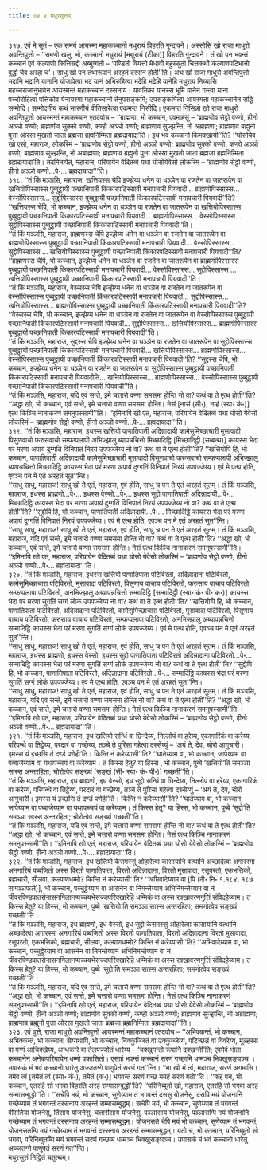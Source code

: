 ```yaml
---
title: ०४ ४ मधुरसुत्तम्

---
```


३१७. एवं मे सुतं – एकं समयं आयस्मा महाकच्चानो मधुरायं विहरति गुन्दावने। अस्सोसि खो राजा माधुरो अवन्तिपुत्तो – ‘‘समणो खलु, भो, कच्चानो मधुरायं [मथुरायं (टीका)] विहरति गुन्दावने। तं खो पन भवन्तं कच्चानं एवं कल्याणो कित्तिसद्दो अब्भुग्गतो – ‘पण्डितो वियत्तो मेधावी बहुस्सुतो चित्तकथी कल्याणपटिभानो वुद्धो चेव अरहा च’। साधु खो पन तथारूपानं अरहतं दस्सनं होती’’ति। अथ खो राजा माधुरो अवन्तिपुत्तो भद्रानि भद्रानि यानानि योजापेत्वा भद्रं यानं अभिरुहित्वा भद्रेहि भद्रेहि यानेहि मधुराय निय्यासि महच्चराजानुभावेन आयस्मन्तं महाकच्चानं दस्सनाय। यावतिका यानस्स भूमि यानेन गन्त्वा याना पच्चोरोहित्वा पत्तिकोव येनायस्मा महाकच्चानो तेनुपसङ्कमि; उपसङ्कमित्वा आयस्मता महाकच्चानेन सद्धिं सम्मोदि। सम्मोदनीयं कथं सारणीयं वीतिसारेत्वा एकमन्तं निसीदि। एकमन्तं निसिन्नो खो राजा माधुरो अवन्तिपुत्तो आयस्मन्तं महाकच्चानं एतदवोच – ‘‘ब्राह्मणा, भो कच्चान, एवमाहंसु – ‘ब्राह्मणोव सेट्ठो वण्णो, हीनो अञ्ञो वण्णो; ब्राह्मणोव सुक्को वण्णो, कण्हो अञ्ञो वण्णो; ब्राह्मणाव सुज्झन्ति, नो अब्राह्मणा; ब्राह्मणाव ब्रह्मुनो पुत्ता ओरसा मुखतो जाता ब्रह्मजा ब्रह्मनिम्मिता ब्रह्मदायादा’ति। इध भवं कच्चानो किमक्खायी’’ति? ‘‘घोसोयेव खो एसो, महाराज, लोकस्मिं – ‘ब्राह्मणोव सेट्ठो वण्णो, हीनो अञ्ञो वण्णो; ब्राह्मणोव सुक्को वण्णो, कण्हो अञ्ञो वण्णो; ब्राह्मणाव सुज्झन्ति, नो अब्राह्मणा; ब्राह्मणाव ब्रह्मुनो पुत्ता ओरसा मुखतो जाता ब्रह्मजा ब्रह्मनिम्मिता ब्रह्मदायादा’ति। तदमिनापेतं, महाराज, परियायेन वेदितब्बं यथा घोसोयेवेसो लोकस्मिं – ‘ब्राह्मणोव सेट्ठो वण्णो, हीनो अञ्ञो वण्णो…पे॰… ब्रह्मदायादा’’’ति।  
३१८. ‘‘तं किं मञ्ञसि, महाराज, खत्तियस्स चेपि इज्झेय्य धनेन वा धञ्ञेन वा रजतेन वा जातरूपेन वा खत्तियोपिस्सास्स पुब्बुट्ठायी पच्छानिपाती किंकारपटिस्सावी मनापचारी पियवादी… ब्राह्मणोपिस्सास्स… वेस्सोपिस्सास्स… सुद्दोपिस्सास्स पुब्बुट्ठायी पच्छानिपाती किंकारपटिस्सावी मनापचारी पियवादी’’ति? ‘‘खत्तियस्स चेपि, भो कच्चान, इज्झेय्य धनेन वा धञ्ञेन वा रजतेन वा जातरूपेन वा खत्तियोपिस्सास्स पुब्बुट्ठायी पच्छानिपाती किंकारपटिस्सावी मनापचारी पियवादी… ब्राह्मणोपिस्सास्स… वेस्सोपिस्सास्स… सुद्दोपिस्सास्स पुब्बुट्ठायी पच्छानिपाती किंकारपटिस्सावी मनापचारी पियवादी’’ति।  
‘‘तं किं मञ्ञसि, महाराज, ब्राह्मणस्स चेपि इज्झेय्य धनेन वा धञ्ञेन वा रजतेन वा जातरूपेन वा ब्राह्मणोपिस्सास्स पुब्बुट्ठायी पच्छानिपाती किंकारपटिस्सावी मनापचारी पियवादी… वेस्सोपिस्सास्स… सुद्दोपिस्सास्स … खत्तियोपिस्सास्स पुब्बुट्ठायी पच्छानिपाती किंकारपटिस्सावी मनापचारी पियवादी’’ति? ‘‘ब्राह्मणस्स चेपि, भो कच्चान, इज्झेय्य धनेन वा धञ्ञेन वा रजतेन वा जातरूपेन वा ब्राह्मणोपिस्सास्स पुब्बुट्ठायी पच्छानिपाती किंकारपटिस्सावी मनापचारी पियवादी… वेस्सोपिस्सास्स… सुद्दोपिस्सास्स … खत्तियोपिस्सास्स पुब्बुट्ठायी पच्छानिपाती किंकारपटिस्सावी मनापचारी पियवादी’’ति।  
‘‘तं किं मञ्ञसि, महाराज, वेस्सस्स चेपि इज्झेय्य धनेन वा धञ्ञेन वा रजतेन वा जातरूपेन वा वेस्सोपिस्सास्स पुब्बुट्ठायी पच्छानिपाती किंकारपटिस्सावी मनापचारी पियवादी… सुद्दोपिस्सास्स… खत्तियोपिस्सास्स… ब्राह्मणोपिस्सास्स पुब्बुट्ठायी पच्छानिपाती किंकारपटिस्सावी मनापचारी पियवादी’’ति? ‘‘वेस्सस्स चेपि, भो कच्चान, इज्झेय्य धनेन वा धञ्ञेन वा रजतेन वा जातरूपेन वा वेस्सोपिस्सास्स पुब्बुट्ठायी पच्छानिपाती किंकारपटिस्सावी मनापचारी पियवादी… सुद्दोपिस्सास्स… खत्तियोपिस्सास्स… ब्राह्मणोपिस्सास्स पुब्बुट्ठायी पच्छानिपाती किंकारपटिस्सावी मनापचारी पियवादी’’ति।  
‘‘तं किं मञ्ञसि, महाराज, सुद्दस्स चेपि इज्झेय्य धनेन वा धञ्ञेन वा रजतेन वा जातरूपेन वा सुद्दोपिस्सास्स पुब्बुट्ठायी पच्छानिपाती किंकारपटिस्सावी मनापचारी पियवादी… खत्तियोपिस्सास्स… ब्राह्मणोपिस्सास्स… वेस्सोपिस्सास्स पुब्बुट्ठायी पच्छानिपाती किंकारपटिस्सावी मनापचारी पियवादी’’ति? ‘‘सुद्दस्स चेपि, भो कच्चान, इज्झेय्य धनेन वा धञ्ञेन वा रजतेन वा जातरूपेन वा सुद्दोपिस्सास्स पुब्बुट्ठायी पच्छानिपाती किंकारपटिस्सावी मनापचारी पियवादीति… खत्तियोपिस्सास्स… ब्राह्मणोपिस्सास्स… वेस्सोपिस्सास्स पुब्बुट्ठायी पच्छानिपाती किंकारपटिस्सावी मनापचारी पियवादी’’ति।  
‘‘तं किं मञ्ञसि, महाराज, यदि एवं सन्ते, इमे चत्तारो वण्णा समसमा होन्ति नो वा? कथं वा ते एत्थ होती’’ति? ‘‘अद्धा खो, भो कच्चान, एवं सन्ते, इमे चत्तारो वण्णा समसमा होन्ति। नेसं [नासं (सी॰), नाहं (स्या॰ कं॰)] एत्थ किञ्चि नानाकरणं समनुपस्सामी’’ति। ‘‘इमिनापि खो एतं, महाराज, परियायेन वेदितब्बं यथा घोसो येवेसो लोकस्मिं – ‘ब्राह्मणोव सेट्ठो वण्णो, हीनो अञ्ञो वण्णो…पे॰… ब्रह्मदायादा’’’ति।  
३१९. ‘‘तं किं मञ्ञसि, महाराज, इधस्स खत्तियो पाणातिपाती अदिन्नादायी कामेसुमिच्छाचारी मुसावादी पिसुणवाचो फरुसवाचो सम्फप्पलापी अभिज्झालु ब्यापन्नचित्तो मिच्छादिट्ठि [मिच्छादिट्ठी (सब्बत्थ)] कायस्स भेदा परं मरणा अपायं दुग्गतिं विनिपातं निरयं उपपज्जेय्य नो वा? कथं वा ते एत्थ होती’’ति? ‘‘खत्तियोपि हि, भो कच्चान, पाणातिपाती अदिन्नादायी कामेसुमिच्छाचारी मुसावादी पिसुणवाचो फरुसवाचो सम्फप्पलापी अभिज्झालु ब्यापन्नचित्तो मिच्छादिट्ठि कायस्स भेदा परं मरणा अपायं दुग्गतिं विनिपातं निरयं उपपज्जेय्य। एवं मे एत्थ होति, एवञ्च पन मे एतं अरहतं सुत’’न्ति।  
‘‘साधु साधु, महाराज! साधु खो ते एतं, महाराज, एवं होति, साधु च पन ते एतं अरहतं सुतम्। तं किं मञ्ञसि, महाराज, इधस्स ब्राह्मणो…पे॰… इधस्स वेस्सो…पे॰… इधस्स सुद्दो पाणातिपाती अदिन्नादायी…पे॰… मिच्छादिट्ठि कायस्स भेदा परं मरणा अपायं दुग्गतिं विनिपातं निरयं उपपज्जेय्य नो वा? कथं वा ते एत्थ होती’’ति? ‘‘सुद्दोपि हि, भो कच्चान, पाणातिपाती अदिन्नादायी…पे॰… मिच्छादिट्ठि कायस्स भेदा परं मरणा अपायं दुग्गतिं विनिपातं निरयं उपपज्जेय्य। एवं मे एत्थ होति, एवञ्च पन मे एतं अरहतं सुत’’न्ति।  
‘‘साधु साधु, महाराज! साधु खो ते एतं, महाराज, एवं होति, साधु च पन ते एतं अरहतं सुतम्। तं किं मञ्ञसि, महाराज, यदि एवं सन्ते, इमे चत्तारो वण्णा समसमा होन्ति नो वा? कथं वा ते एत्थ होती’’ति? ‘‘अद्धा खो, भो कच्चान, एवं सन्ते, इमे चत्तारो वण्णा समसमा होन्ति। नेसं एत्थ किञ्चि नानाकरणं समनुपस्सामी’’ति। ‘‘इमिनापि खो एतं, महाराज, परियायेन वेदितब्बं यथा घोसो येवेसो लोकस्मिं – ‘ब्राह्मणोव सेट्ठो वण्णो, हीनो अञ्ञो वण्णो…पे॰… ब्रह्मदायादा’’’ति।  
३२०. ‘‘तं किं मञ्ञसि, महाराज, इधस्स खत्तियो पाणातिपाता पटिविरतो, अदिन्नादाना पटिविरतो, कामेसुमिच्छाचारा पटिविरतो, मुसावादा पटिविरतो, पिसुणाय वाचाय पटिविरतो, फरुसाय वाचाय पटिविरतो, सम्फप्पलापा पटिविरतो, अनभिज्झालु अब्यापन्नचित्तो सम्मादिट्ठि [सम्मादिट्ठी (स्या॰ कं॰ पी॰ क॰)] कायस्स भेदा परं मरणा सुगतिं सग्गं लोकं उपपज्जेय्य नो वा? कथं वा ते एत्थ होती’’ति? ‘‘खत्तियोपि हि, भो कच्चान, पाणातिपाता पटिविरतो, अदिन्नादाना पटिविरतो, कामेसुमिच्छाचारा पटिविरतो, मुसावादा पटिविरतो, पिसुणाय वाचाय पटिविरतो, फरुसाय वाचाय पटिविरतो, सम्फप्पलापा पटिविरतो, अनभिज्झालु अब्यापन्नचित्तो सम्मादिट्ठि कायस्स भेदा परं मरणा सुगतिं सग्गं लोकं उपपज्जेय्य। एवं मे एत्थ होति, एवञ्च पन मे एतं अरहतं सुत’’न्ति।  
‘‘साधु साधु, महाराज! साधु खो ते एतं, महाराज, एवं होति, साधु च पन ते एतं अरहतं सुतम्। तं किं मञ्ञसि, महाराज, इधस्स ब्राह्मणो, इधस्स वेस्सो, इधस्स सुद्दो पाणातिपाता पटिविरतो अदिन्नादाना पटिविरतो…पे॰… सम्मादिट्ठि कायस्स भेदा परं मरणा सुगतिं सग्गं लोकं उपपज्जेय्य नो वा? कथं वा ते एत्थ होती’’ति? ‘‘सुद्दोपि हि, भो कच्चान, पाणातिपाता पटिविरतो, अदिन्नादाना पटिविरतो…पे॰… सम्मादिट्ठि कायस्स भेदा परं मरणा सुगतिं सग्गं लोकं उपपज्जेय्य। एवं मे एत्थ होति, एवञ्च पन मे एतं अरहतं सुत’’न्ति।  
‘‘साधु साधु, महाराज! साधु खो ते एतं, महाराज, एवं होति, साधु च पन ते एतं अरहतं सुतम्। तं किं मञ्ञसि, महाराज, यदि एवं सन्ते, इमे चत्तारो वण्णा समसमा होन्ति नो वा? कथं वा ते एत्थ होती’’ति? ‘‘अद्धा खो, भो कच्चान, एवं सन्ते, इमे चत्तारो वण्णा समसमा होन्ति। नेसं एत्थ किञ्चि नानाकरणं समनुपस्सामी’’ति । ‘‘इमिनापि खो एतं, महाराज, परियायेन वेदितब्बं यथा घोसो येवेसो लोकस्मिं – ‘ब्राह्मणोव सेट्ठो वण्णो, हीनो अञ्ञो वण्णो…पे॰… ब्रह्मदायादा’’’ति।  
३२१. ‘‘तं किं मञ्ञसि, महाराज, इध खत्तियो सन्धिं वा छिन्देय्य, निल्लोपं वा हरेय्य, एकागारिकं वा करेय्य, परिपन्थे वा तिट्ठेय्य, परदारं वा गच्छेय्य, तञ्चे ते पुरिसा गहेत्वा दस्सेय्युं – ‘अयं ते, देव, चोरो आगुचारी। इमस्स यं इच्छसि तं दण्डं पणेही’ति। किन्ति नं करेय्यासी’’ति? ‘‘घातेय्याम वा, भो कच्चान, जापेय्याम वा पब्बाजेय्याम वा यथापच्चयं वा करेय्याम। तं किस्स हेतु? या हिस्स , भो कच्चान, पुब्बे ‘खत्तियो’ति समञ्ञा सास्स अन्तरहिता; चोरोत्वेव सङ्ख्यं [सङ्खं (सी॰ स्या॰ कं॰ पी॰)] गच्छती’’ति।  
‘‘तं किं मञ्ञसि, महाराज, इध ब्राह्मणो, इध वेस्सो, इध सुद्दो सन्धिं वा छिन्देय्य, निल्लोपं वा हरेय्य, एकागारिकं वा करेय्य, परिपन्थे वा तिट्ठेय्य, परदारं वा गच्छेय्य, तञ्चे ते पुरिसा गहेत्वा दस्सेय्युं – ‘अयं ते, देव, चोरो आगुचारी। इमस्स यं इच्छसि तं दण्डं पणेही’ति। किन्ति नं करेय्यासी’’ति? ‘‘घातेय्याम वा, भो कच्चान, जापेय्याम वा पब्बाजेय्याम वा यथापच्चयं वा करेय्याम। तं किस्स हेतु? या हिस्स, भो कच्चान, पुब्बे ‘सुद्दो’ति समञ्ञा सास्स अन्तरहिता; चोरोत्वेव सङ्ख्यं गच्छती’’ति।  
‘‘तं किं मञ्ञसि, महाराज, यदि एवं सन्ते, इमे चत्तारो वण्णा समसमा होन्ति नो वा? कथं वा ते एत्थ होती’’ति? ‘‘अद्धा खो, भो कच्चान, एवं सन्ते, इमे चत्तारो वण्णा समसमा होन्ति। नेसं एत्थ किञ्चि नानाकरणं समनुपस्सामी’’ति। ‘‘इमिनापि खो एतं, महाराज, परियायेन वेदितब्बं यथा घोसो येवेसो लोकस्मिं – ‘ब्राह्मणोव सेट्ठो वण्णो, हीनो अञ्ञो वण्णो…पे॰… ब्रह्मदायादा’’’ति।  
३२२. ‘‘तं किं मञ्ञसि, महाराज, इध खत्तियो केसमस्सुं ओहारेत्वा कासायानि वत्थानि अच्छादेत्वा अगारस्मा अनगारियं पब्बजितो अस्स विरतो पाणातिपाता, विरतो अदिन्नादाना, विरतो मुसावादा, रत्तूपरतो, एकभत्तिको, ब्रह्मचारी, सीलवा, कल्याणधम्मो? किन्ति नं करेय्यासी’’ति? ‘‘अभिवादेय्याम वा [पि (दी॰ नि॰ १.१८४, १८७ सामञ्ञफले)], भो कच्चान, पच्चुट्ठेय्याम वा आसनेन वा निमन्तेय्याम अभिनिमन्तेय्याम वा नं चीवरपिण्डपातसेनासनगिलानप्पच्चयभेसज्जपरिक्खारेहि धम्मिकं वा अस्स रक्खावरणगुत्तिं संविदहेय्याम। तं किस्स हेतु? या हिस्स, भो कच्चान, पुब्बे ‘खत्तियो’ति समञ्ञा सास्स अन्तरहिता; समणोत्वेव सङ्ख्यं गच्छती’’ति।  
‘‘तं किं मञ्ञसि, महाराज, इध ब्राह्मणो, इध वेस्सो, इध सुद्दो केसमस्सुं ओहारेत्वा कासायानि वत्थानि अच्छादेत्वा अगारस्मा अनगारियं पब्बजितो अस्स विरतो पाणातिपाता, विरतो अदिन्नादाना विरतो मुसावादा, रत्तूपरतो, एकभत्तिको, ब्रह्मचारी, सीलवा, कल्याणधम्मो? किन्ति नं करेय्यासी’’ति? ‘‘अभिवादेय्याम वा, भो कच्चान, पच्चुट्ठेय्याम वा आसनेन वा निमन्तेय्याम अभिनिमन्तेय्याम वा नं चीवरपिण्डपातसेनासनगिलानप्पच्चयभेसज्जपरिक्खारेहि धम्मिकं वा अस्स रक्खावरणगुत्तिं संविदहेय्याम। तं किस्स हेतु? या हिस्स, भो कच्चान, पुब्बे ‘सुद्दो’ति समञ्ञा सास्स अन्तरहिता; समणोत्वेव सङ्ख्यं गच्छती’’ति।  
‘‘तं किं मञ्ञसि, महाराज, यदि एवं सन्ते, इमे चत्तारो वण्णा समसमा होन्ति नो वा? कथं वा ते एत्थ होती’’ति? ‘‘अद्धा खो, भो कच्चान, एवं सन्ते, इमे चत्तारो वण्णा समसमा होन्ति। नेसं एत्थ किञ्चि नानाकरणं समनुपस्सामी’’ति। ‘‘इमिनापि खो एतं, महाराज, परियायेन वेदितब्बं यथा घोसो येवेसो लोकस्मिं – ‘ब्राह्मणोव सेट्ठो वण्णो, हीनो अञ्ञो वण्णो; ब्राह्मणोव सुक्को वण्णो, कण्हो अञ्ञो वण्णो; ब्राह्मणाव सुज्झन्ति, नो अब्राह्मणा; ब्राह्मणाव ब्रह्मुनो पुत्ता ओरसा मुखतो जाता ब्रह्मजा ब्रह्मनिम्मिता ब्रह्मदायादा’’’ति।  
३२३. एवं वुत्ते, राजा माधुरो अवन्तिपुत्तो आयस्मन्तं महाकच्चानं एतदवोच – ‘‘अभिक्कन्तं, भो कच्चान, अभिक्कन्तं, भो कच्चान! सेय्यथापि, भो कच्चान, निक्कुज्जितं वा उक्कुज्जेय्य, पटिच्छन्नं वा विवरेय्य, मूळ्हस्स वा मग्गं आचिक्खेय्य, अन्धकारे वा तेलपज्जोतं धारेय्य – ‘चक्खुमन्तो रूपानि दक्खन्ती’ति; एवमेवं भोता कच्चानेन अनेकपरियायेन धम्मो पकासितो। एसाहं भवन्तं कच्चानं सरणं गच्छामि धम्मञ्च भिक्खुसङ्घञ्च । उपासकं मं भवं कच्चानो धारेतु अज्जतग्गे पाणुपेतं सरणं गत’’न्ति। ‘‘मा खो मं त्वं, महाराज, सरणं अगमासि। तमेव त्वं [तमेतं त्वं (स्या॰ कं॰), तमेतं (क॰)] भगवन्तं सरणं गच्छ यमहं सरणं गतो’’ति। ‘‘कहं पन, भो कच्चान, एतरहि सो भगवा विहरति अरहं सम्मासम्बुद्धो’’ति? ‘‘परिनिब्बुतो खो, महाराज, एतरहि सो भगवा अरहं सम्मासम्बुद्धो’’ति। ‘‘सचेपि मयं, भो कच्चान, सुणेय्याम तं भगवन्तं दससु योजनेसु, दसपि मयं योजनानि गच्छेय्याम तं भगवन्तं दस्सनाय अरहन्तं सम्मासम्बुद्धम्। सचेपि मयं, भो कच्चान, सुणेय्याम तं भगवन्तं वीसतिया योजनेसु, तिंसाय योजनेसु, चत्तारीसाय योजनेसु, पञ्ञासाय योजनेसु, पञ्ञासम्पि मयं योजनानि गच्छेय्याम तं भगवन्तं दस्सनाय अरहन्तं सम्मासम्बुद्धम्। योजनसते चेपि मयं भो कच्चान, सुणेय्याम तं भगवन्तं, योजनसतम्पि मयं गच्छेय्याम तं भगवन्तं दस्सनाय अरहन्तं सम्मासम्बुद्धम्। यतो च, भो कच्चान, परिनिब्बुतो सो भगवा, परिनिब्बुतम्पि मयं भगवन्तं सरणं गच्छाम धम्मञ्च भिक्खुसङ्घञ्च। उपासकं मं भवं कच्चानो धारेतु अज्जतग्गे पाणुपेतं सरणं गत’’न्ति।  
मधुरसुत्तं निट्ठितं चतुत्थम्।  


